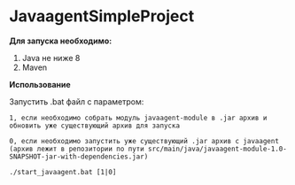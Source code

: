 # JavaagentSimpleProject

**Для запуска необходимо:**
  1. Java не ниже 8
  2. Maven

**Использование**

Запустить .bat файл с параметром:

    1, если необходимо собрать модуль javaagent-module в .jar архив и обновить уже существующий архив для запуска
  
    0, если необходимо запустить уже существующий .jar архив с javaagent (архив лежит в репозитории по пути src/main/java/javaagent-module-1.0-SNAPSHOT-jar-with-dependencies.jar)
  
  ```./start_javaagent.bat [1|0]```

